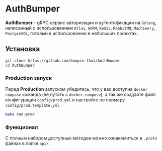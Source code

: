 # AuthBumper
__AuthBumper__ - gRPC сервис авторизации и аутентификации на `Golang`, написанный с использованием `Atlas`, `GORM`, `Redis`, `RabbitMQ`, `Machinery`, `PostgreSQL`, готовый к использованию в небольших проектах.

## Установка
```bash
git clone https://github.com/bumpin-that/AuthBumper
cd AuthBumper
```

### Production запуск
Перед __Production__ запуском убедитесь, что у вас доступна `docker compose` команда (не путать с `docker-compose`), а так же создайте файл конфигурации `config/prod.yml` и настройте по примеру `config/prod.template.yml`.

```bash
make run-prod
```

### Функционал
С полным набором доступных методов можно ознакомиться в `.proto` файлах в папке `api/`. 
